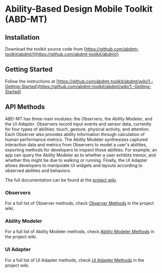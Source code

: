 # Ability-Based Design Mobile Toolkit (ABD-MT)

## Installation

Download the toolkit source code from [https://github.com/abdmt-toolkit/abdmt/](https://github.com/abdmt-toolkit/abdmt/)

## Getting Started

Follow the instructions at [https://github.com/abdmt-toolkit/abdmt/wiki/1.-Getting-Started](https://github.com/abdmt-toolkit/abdmt/wiki/1.-Getting-Started)

## API Methods

ABD-MT has three main modules: the _Observers_, the _Ability Modeler_, and the _UI Adapter_. Observers record input events and sensor data, currently for four types of abilities: touch, gesture, physical activity, and attention. Each Observer also provides ability information through calculation of human performance metrics. The Ability Modeler synthesizes captured interaction data and metrics from Observers to model a user's abilities, exporting methods for developers to inspect those abilities. For example, an app can query the Ability Modeler as to whether a user exhibits tremor, and whether this might be due to walking or running. Finally, the UI Adapter allows developers to manipulate UI widgets and layouts according to observed abilities and behaviors. 

The full documentation can be found at the [project wiki](https://github.com/abdmt-toolkit/abdmt/wiki).

### Observers

For a full list of Observer methods, check [Observer Methods](https://github.com/abdmt-toolkit/abdmt/wiki/2.-Observer-Methods) in the project wiki.

### Ability Modeler

For a full list of Ability Modeler methods, check [Ability Modeler Methods](https://github.com/abdmt-toolkit/abdmt/wiki/3.-Ability-Modeler-Methods) in the project wiki.

### UI Adapter

For a full list of UI Adapter methods, check [UI Adapter Methods](https://github.com/abdmt-toolkit/abdmt/wiki/4.-UI-Adapter-Methods) in the project wiki.
